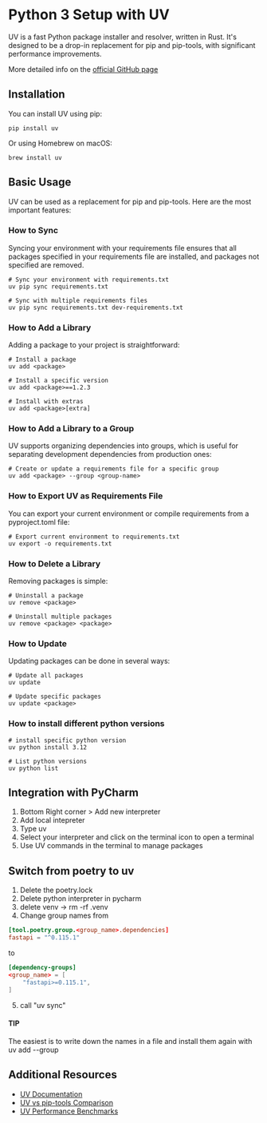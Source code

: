 # Python 3 Setup with UV

UV is a fast Python package installer and resolver, written in Rust. It's designed to be a drop-in replacement for pip and pip-tools, with significant performance improvements.

More detailed info on the [official GitHub page](https://github.com/astral-sh/uv)

## Installation

You can install UV using pip:

```shell
pip install uv
```

Or using Homebrew on macOS:

```shell
brew install uv
```

## Basic Usage

UV can be used as a replacement for pip and pip-tools. Here are the most important features:

### How to Sync

Syncing your environment with your requirements file ensures that all packages specified in your requirements file are installed, and packages not specified are removed.

```shell
# Sync your environment with requirements.txt
uv pip sync requirements.txt

# Sync with multiple requirements files
uv pip sync requirements.txt dev-requirements.txt
```

### How to Add a Library

Adding a package to your project is straightforward:

```shell
# Install a package
uv add <package>

# Install a specific version
uv add <package>==1.2.3

# Install with extras
uv add <package>[extra]
```

### How to Add a Library to a Group

UV supports organizing dependencies into groups, which is useful for separating development dependencies from production ones:

```shell
# Create or update a requirements file for a specific group
uv add <package> --group <group-name>
```

### How to Export UV as Requirements File

You can export your current environment or compile requirements from a pyproject.toml file:

```shell
# Export current environment to requirements.txt
uv export -o requirements.txt
```

### How to Delete a Library

Removing packages is simple:

```shell
# Uninstall a package
uv remove <package>

# Uninstall multiple packages
uv remove <package> <package>
```

### How to Update

Updating packages can be done in several ways:

```shell
# Update all packages
uv update

# Update specific packages
uv update <package>
```

### How to install different python versions

```shell
# install specific python version
uv python install 3.12

# List python versions
uv python list
```

## Integration with PyCharm

1. Bottom Right corner > Add new interpreter
2. Add local intepreter
3. Type uv
4. Select your interpreter and click on the terminal icon to open a terminal
5. Use UV commands in the terminal to manage packages

## Switch from poetry to uv

1. Delete the poetry.lock
2. Delete python interpreter in pycharm
3. delete venv -> rm -rf .venv
4. Change group names from 
```toml
[tool.poetry.group.<group_name>.dependencies]
fastapi = "^0.115.1"
```
to
```toml
[dependency-groups]
<group_name> = [
    "fastapi>=0.115.1",
]
```
5. call "uv sync"

#### TIP
The easiest is to write down the names in a file and install them again with uv add --group

## Additional Resources

- [UV Documentation](https://github.com/astral-sh/uv/blob/main/README.md)
- [UV vs pip-tools Comparison](https://github.com/astral-sh/uv/blob/main/PIP-TOOLS.md)
- [UV Performance Benchmarks](https://github.com/astral-sh/uv/blob/main/BENCHMARKS.md)
